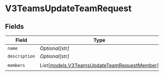 # V3TeamsUpdateTeamRequest


## Fields

| Field                                                                                      | Type                                                                                       | Required                                                                                   | Description                                                                                |
| ------------------------------------------------------------------------------------------ | ------------------------------------------------------------------------------------------ | ------------------------------------------------------------------------------------------ | ------------------------------------------------------------------------------------------ |
| `name`                                                                                     | *Optional[str]*                                                                            | :heavy_minus_sign:                                                                         | N/A                                                                                        |
| `description`                                                                              | *Optional[str]*                                                                            | :heavy_minus_sign:                                                                         | N/A                                                                                        |
| `members`                                                                                  | List[[models.V3TeamsUpdateTeamRequestMember](../models/v3teamsupdateteamrequestmember.md)] | :heavy_check_mark:                                                                         | N/A                                                                                        |